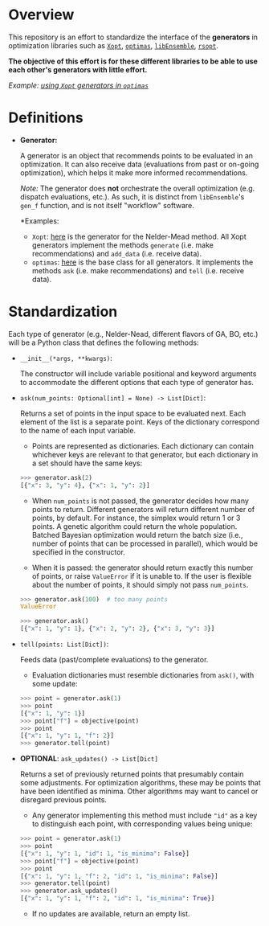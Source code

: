 # Overview

This repository is an effort to standardize the interface of the **generators** in optimization libraries such as [`Xopt`](https://github.com/ChristopherMayes/Xopt), [`optimas`](https://github.com/optimas-org/optimas), [`libEnsemble`](https://github.com/Libensemble/libensemble), [`rsopt`](https://github.com/radiasoft/rsopt).

**The objective of this effort is for these different libraries to be able to use each other's generators with little effort.**

*Example: [using `Xopt` generators in `optimas`](https://github.com/optimas-org/optimas/pull/151)*

# Definitions

- **Generator:**

  A generator is an object that recommends points to be evaluated in an optimization. It can also receive data (evaluations from past or on-going optimization), which helps it make more informed recommendations.

  *Note:* The generator does **not** orchestrate the overall optimization (e.g. dispatch evaluations, etc.). As such, it is distinct from `libEnsemble`'s `gen_f` function, and is not itself "workflow" software.

  *Examples:
    - `Xopt`: [here](https://github.com/ChristopherMayes/Xopt/blob/main/xopt/generators/scipy/neldermead.py#L64) is the generator for the Nelder-Mead method. All Xopt generators implement the methods `generate` (i.e. make recommendations) and `add_data` (i.e. receive data).
    - `optimas`: [here](https://github.com/optimas-org/optimas/blob/main/optimas/generators/base.py#L27) is the base class for all generators. It implements the methods `ask` (i.e. make recommendations) and `tell` (i.e. receive data).

# Standardization

Each type of generator (e.g., Nelder-Nead, different flavors of GA, BO, etc.) will be a Python class that defines the following methods:

- `__init__(*args, **kwargs)`:

  The constructor will include variable positional and keyword arguments to
  accommodate the different options that each type of generator has.

- `ask(num_points: Optional[int] = None) -> List[Dict]`:

  Returns a set of points in the input space to be evaluated next. Each element of the list is a separate point.
  Keys of the dictionary correspond to the name of each input variable.

  - Points are represented as dictionaries. Each dictionary can contain whichever keys are relevant to that generator, but each dictionary in a set should have the same keys:

  ```python
  >>> generator.ask(2)
  [{"x": 3, "y": 4}, {"x": 1, "y": 2}]
  ```

  - When `num_points` is not passed, the generator decides how many points to return.
    Different generators will return different number of points, by default. For instance, the simplex would return 1 or 3 points. A genetic algorithm could return the whole population. Batched Bayesian optimization would return the batch size (i.e., number of points that can be processed in parallel), which would be specified in the constructor.

  - When it is passed: the generator should return exactly this number of points, or raise ``ValueError`` if it is unable to. If the user is flexible about the number of points, it should simply not pass `num_points`.

  ```python
  >>> generator.ask(100)  # too many points
  ValueError
  ```

  ```python
  >>> generator.ask()
  [{"x": 1, "y": 1}, {"x": 2, "y": 2}, {"x": 3, "y": 3}]
  ```

- `tell(points: List[Dict])`:

  Feeds data (past/complete evaluations) to the generator.

  - Evaluation dictionaries must resemble dictionaries from `ask()`, with some update:

  ```python
  >>> point = generator.ask(1)
  >>> point
  [{"x": 1, "y": 1}]
  >>> point["f"] = objective(point)
  >>> point
  [{"x": 1, "y": 1, "f": 2}]
  >>> generator.tell(point)

- **OPTIONAL**: `ask_updates() -> List[Dict]`

  Returns a set of previously returned points that presumably contain some adjustments. For optimization algorithms, these may be points that have been identified as minima.
  Other algorithms may want to cancel or disregard previous points.

  - Any generator implementing this method must include ``"id"`` as a key to distinguish each point, with corresponding values being unique:

  ```python
  >>> point = generator.ask(1)
  >>> point
  [{"x": 1, "y": 1, "id": 1, "is_minima": False}]
  >>> point["f"] = objective(point)
  >>> point
  [{"x": 1, "y": 1, "f": 2, "id": 1, "is_minima": False}]
  >>> generator.tell(point)
  >>> generator.ask_updates()
  [{"x": 1, "y": 1, "f": 2, "id": 1, "is_minima": True}]
  ```

  - If no updates are available, return an empty list.
